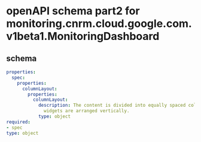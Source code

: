# openAPI schema part2 for monitoring.cnrm.cloud.google.com.v1beta1.MonitoringDashboard

## schema

```yaml
properties:
  spec:
    properties:
      columnLayout:
        properties:
          columnLayout:
            description: The content is divided into equally spaced columns and the
              widgets are arranged vertically.
            type: object
required:
- spec
type: object

```
